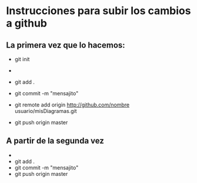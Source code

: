 # Instrucciones para subir los cambios a github

## La primera vez que lo hacemos:

- git init

- <creamos el fichero>
- git add .
- git commit -m "mensajito"
- git remote add origin http://github.com/nombre usuario/misDiagramas.git
- git push origin master


## A partir de la segunda vez
- <creamos el fichero>
- git add .
- git commit -m "mensajito"
- git push origin master
